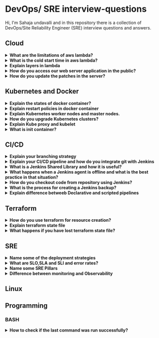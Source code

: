 # DevOps/ SRE interview-questions
Hi, I'm Sahaja undavalli and in this repository there is a collection of DevOps/Site Reliability Engineer (SRE) interview questions and answers.

## Cloud
<details>
<summary><b> What are the limitations of aws lambda? </b></summary><br>
Limitations of AWS lambda is : it supports only one GB of memory and it supports only 15 minutes of run time when you want to run small kind of code. Based on the event you have to go for the AWS Lambda. the execution time and memory allocation is the unlimited access to resources is the limitations of AWS lambda
If your function requires more memory than this it will fail to execute and it will take longer than 15 minutes to complete. Maximum execution time is 15 minutes or less.
And also when a lambda function is invoked for the first time it can experience a <b>cold start latency</b> as the infrastructure is initialized.
Because the AWS lambda function have some limited access to resources outside of their own environment, such as databases for file system it can be more complex than traditional server based architecture.
<br>
</details>

<details>
<summary><b> What is the cold start time in aws lambda? </b></summary><br>
So the cold start time is just nothing but it's a time that lambda spends initialization of the function, which includes loading the function code, starting the runtime and initializing the function code with the snap start lambda initializes your function when you publish function version. So cold start problem is just a delay that can occur when a lambda function is invoked for the first time after a period of inactivity, underlying infrastructure provision and initializes the resources needed to execute the function to address this problem. Lambda has few strategy first we have to reduce the function package says the larger function package take longer to load increasing the likelihood of cold start consider reducing the size of our function package by removing the unnecessary dependencies are using a smaller runtime environment. And we have to use a provision the concurrency. AWS offers a feature called provisioned concurrency that enables you to pre warm a number of instances of your function so that they are ready to handle incoming requests without experiencing cold starts. You can configure the number of provision to concurrency instances based on the expected traffic and we can also implement the connection pooling. If your lambda function connects to a database, or other external service, consider implementing connection pooling to reuse existing connection instead of creating the new one for each request. So this can help reduce the time needed to initialize the function.
you can increase the memory and timeout settings also. We can allocate more memory and increase the timeout settings
<br>
</details>

<details>
<summary><b> Explain layers in lambda</b></summary>
In the lambda you have to create a layer we have to just refer the compatible runtime this will help you to add easily to your layer to your function
<br>
</details>

<details>
<summary><b>How do you access our web server application in the public?</b></summary>
If you want to access our web server application in the public, you have to keep it in the public subnet. And you can keep your database servers in the private subnet. And we can just enable the NAT so that you can access outgoing traffic and you can do some batch update. And you can create the load balancer which will automatically redirect the load and load balance across the web servers or we can just create the auto scaling feature which will automatically scale up and scale down the instances based on the usage. If you want to register your DNS in the cloud, you can use the route 53 And also it is act as a regional level failover, if any region goes down, it will switch and it will access from another region.
<br>
</details>

<details>
<summary><b>How do you update the patches in the server?</b></summary>
If you want to update the patches you have to attach the NAT gateway in the private subnet. So that you can able to install the patches in newer servers which is resides in the private subnet.
<br>
</details>

## Kubernetes and Docker
<details><summary><b>Explain the states of docker container?</b></summary>
Docker container will be in running state and paused state, created state and it will be in the restarting state and it will be in the exited state. And It will be in the dead state. 
Created means it has been created but has not been started 
running means it's currently running and executing its main process. 
paused means it's processed or temporarily stopped 
restarting means either it automatically or manually it will be restarted. 
exited means it has stopped and running it main process has exited. And containers stopped running due to an error or some other issues if it is a dead state.
<br>
</details>

<details><summary><b>Explain restart policies in docker container</b></summary>
so basically Docker have some different restart policy which is no the container will not restart it automatically even if it stopped for any reason on failure unless stopped always so on failure the container will be restarted only if stopped with nonzero exit code. And unless stopped the container will always be restarted unless it is stopped manually always means the container will restart regardless of exit code or the reason for stopping
<br></details>

<details><summary><b>Explain Kubernetes worker nodes and master nodes.</b></summary><br></details>

<details><summary><b>How do you upgrade Kubernetes clusters?</b></summary><br></details>

<details><summary><b>Explain Kube proxy and kubelet</b></summary><br></details>

<details><summary><b>What is init container?</b></summary><br></details>

## CI/CD

<details><summary><b>Explain your branching strategy </b></summary><br></details>

<details><summary><b>Explain your CI/CD pipeline and  how do you integrate git with Jenkins</b></summary><br></details>

<details><summary><b>What is a Jenkins Shared Library and how it is useful? </b></summary><br></details>

<details><summary><b>What happens when a Jenkins agent is offline and what is the best practice in that situation? </b></summary><br></details>

<details><summary><b>How do you checkout code from repository using Jenkins? </b></summary><br></details>

<details><summary><b>What is the process for creating a Jenkins backup? </b></summary><br></details>

<details><summary><b> Explain difference betweeb Declarative and scripted pipelines</b></summary><br></details>

## Terraform

<details><summary><b>How do you use terraform for resource creation? </b></summary><br></details>

<details><summary><b>Explain terraform state file </b></summary><br></details>

<details><summary><b>What happens if you have lost terraform state file? </b></summary><br></details>

## SRE
<details><summary><b> Name some of the deployment strategies</b></summary><br></details>

<details><summary><b>What are SLO,SLA and SLI and error rates? </b></summary><br></details>

<details><summary><b>Name some SRE Pillars </b></summary><br></details>

<details><summary><b>Difference between monitoring and Observability </b></summary><br></details>

## Linux


## Programming

### BASH
<details><summary><b>How to check if the last command was run successfully?</summary><br><b>
Explanation:

  `echo $?` if returns 0 that last command executed successfully

</b></details>










